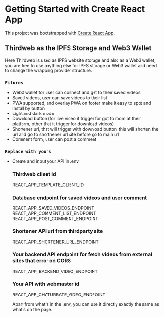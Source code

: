 # Getting Started with Create React App

This project was bootstrapped with [Create React App](https://github.com/facebook/create-react-app).

## Thirdweb as the IPFS Storage and Web3 Wallet

Here Thirdweb is used as IPFS website storage and also as a Web3 wallet, you are free to use anything else for IPFS storage or Web3 wallet and need to change the wrapping provider structure.

### `Fitures`

- Web3 wallet for user can connect and get to their saved videos
- Saved videos, user can save videos to their list
- PWA supported, and overlay PWA on footer make it easy to spot and install by button
- Light and dark mode
- Download button (for live video it trigger for got to room at their platform, other that it trigger for download videos)
- Shortener url, that will trigger with download button, this will shorten the url and go to shortnener url site before go to main url
- Comment form, user can post a comment

### `Replace with yours`

- Create and input your API in .env

	### Thirdweb client id
	REACT_APP_TEMPLATE_CLIENT_ID

	### Database endpoint for saved videos and user comment
	REACT_APP_SAVED_VIDEOS_ENDPOINT
	REACT_APP_COMMENT_LIST_ENDPOINT
	REACT_APP_POST_COMMENT_ENDPOINT

	### Shortener API url from thirdparty site
	REACT_APP_SHORTENER_URL_ENDPOINT

	### Your backend API endpoint for fetch videos from external sites that error on CORS
	REACT_APP_BACKEND_VIDEO_ENDPOINT

	### Your API with webmaster id
	REACT_APP_CHATURBATE_VIDEO_ENDPOINT

	Apart from what's in the .env, you can use it directly exactly the same as what's on the page.
